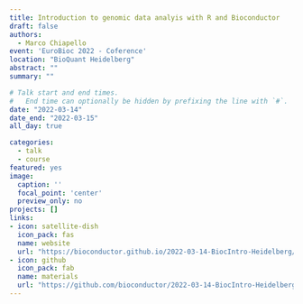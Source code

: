```yaml
---
title: Introduction to genomic data analyis with R and Bioconductor
draft: false
authors: 
  - Marco Chiapello
event: 'EuroBioc 2022 - Coference'
location: "BioQuant Heidelberg"
abstract: ""
summary: ""

# Talk start and end times.
#   End time can optionally be hidden by prefixing the line with `#`.
date: "2022-03-14"
date_end: "2022-03-15"
all_day: true

categories:
  - talk
  - course
featured: yes
image:
  caption: ''
  focal_point: 'center'
  preview_only: no
projects: []
links:
- icon: satellite-dish
  icon_pack: fas
  name: website
  url: "https://bioconductor.github.io/2022-03-14-BiocIntro-Heidelberg/"
- icon: github
  icon_pack: fab
  name: materials
  url: "https://github.com/bioconductor/2022-03-14-BiocIntro-Heidelberg/"
---
```


